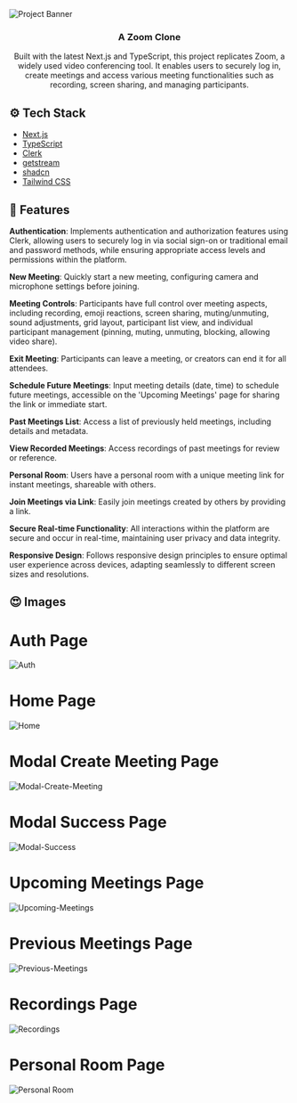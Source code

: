 <img src='./project_imgs/banner.png' alt='Project Banner'>

<h3 align="center">A Zoom Clone</h3>

<div align="center">
     Built with the latest Next.js and TypeScript, this project replicates Zoom, a widely used video conferencing tool. It enables users to securely log in, create meetings and access various meeting functionalities such as recording, screen sharing, and managing participants.
</div>

## ⚙️ Tech Stack

- <a href="https://nextjs.org/" target="_blank"> Next.js </a>
- <a href="https://www.typescriptlang.org/" target="_blank"> TypeScript </a>
- <a href="https://clerk.com/" target="_blank"> Clerk </a>
- <a href="https://getstream.io/" target="_blank"> getstream </a>
- <a href="https://ui.shadcn.com/" target="_blank"> shadcn </a>
- <a href="https://tailwindcss.com/" target="_blank"> Tailwind CSS </a>

## 🔋 Features

**Authentication**: Implements authentication and authorization features using Clerk, allowing users to securely log in via social sign-on or traditional email and password methods, while ensuring appropriate access levels and permissions within the platform.

**New Meeting**: Quickly start a new meeting, configuring camera and microphone settings before joining.

**Meeting Controls**: Participants have full control over meeting aspects, including recording, emoji reactions, screen sharing, muting/unmuting, sound adjustments, grid layout, participant list view, and individual participant management (pinning, muting, unmuting, blocking, allowing video share).

**Exit Meeting**: Participants can leave a meeting, or creators can end it for all attendees.

**Schedule Future Meetings**: Input meeting details (date, time) to schedule future meetings, accessible on the 'Upcoming Meetings' page for sharing the link or immediate start.

**Past Meetings List**: Access a list of previously held meetings, including details and metadata.

**View Recorded Meetings**: Access recordings of past meetings for review or reference.

**Personal Room**: Users have a personal room with a unique meeting link for instant meetings, shareable with others.

**Join Meetings via Link**: Easily join meetings created by others by providing a link.

**Secure Real-time Functionality**: All interactions within the platform are secure and occur in real-time, maintaining user privacy and data integrity.

**Responsive Design**: Follows responsive design principles to ensure optimal user experience across devices, adapting seamlessly to different screen sizes and resolutions.

## 😍 Images

<h1>Auth Page</h1>
<img src='./project_imgs/Auth.png' alt='Auth'>
<h1>Home Page</h1>
<img src='./project_imgs/Home.png' alt='Home'>
<h1>Modal Create Meeting Page</h1>
<img src='./project_imgs/Modal-Create-Meeting.png' alt='Modal-Create-Meeting'>
<h1>Modal Success Page</h1>
<img src='./project_imgs/Modal-Success.png' alt='Modal-Success'>
<h1>Upcoming Meetings Page</h1>
<img src='./project_imgs/Upcoming-Meetings.png' alt='Upcoming-Meetings'>
<h1>Previous Meetings Page</h1>
<img src='./project_imgs/Previous-Meetings.png' alt='Previous-Meetings'>
<h1>Recordings Page</h1>
<img src='./project_imgs/Recordings.png' alt='Recordings'>
<h1>Personal Room Page</h1>
<img src='./project_imgs/Personal Room.png' alt='Personal Room'>
